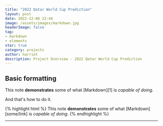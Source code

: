 ```yaml
---
title: "2022 Qatar World Cup Prediction"
layout: post
date: 2022-12-06 22:44
image: /assets/images/markdown.jpg
headerImage: false
tag:
- markdown
- elements
star: true
category: projects
author: harriet
description: Project Overview - 2022 Qatar World Cup Prediction
---
```


## Basic formatting

This note **demonstrates** some of what [Markdown][1] is *capable of doing*.

And that's how to do it.

{% highlight html %}
This note **demonstrates** some of what [Markdown][some/link] is *capable of doing*.
{% endhighlight %}

---


